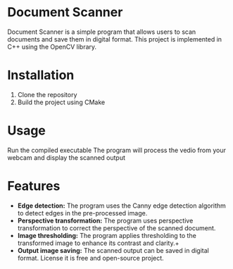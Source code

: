 # Document Scanner
Document Scanner is a simple program that allows users to scan documents and save them in digital format. This project is implemented in C++ using the OpenCV library.

# Installation
1. Clone the repository
2. Build the project using CMake
# Usage
Run the compiled executable
The program will process the vedio from your webcam and display the scanned output
# Features
+ **Edge detection:** The program uses the Canny edge detection algorithm to detect edges in the pre-processed image.
+ **Perspective transformation:** The program uses perspective transformation to correct the perspective of the scanned document.
+ **Image thresholding:** The program applies thresholding to the transformed image to enhance its contrast and clarity.+ 
+ **Output image saving:** The scanned output can be saved in digital format.
License
it is free and open-source project.
